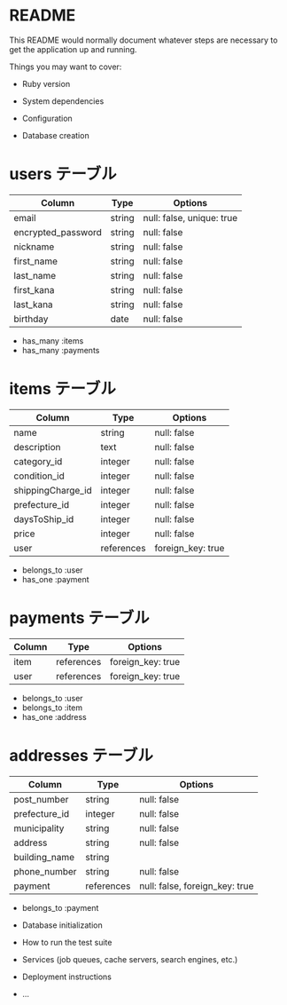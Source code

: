 # README

This README would normally document whatever steps are necessary to get the
application up and running.

Things you may want to cover:

* Ruby version

* System dependencies

* Configuration

* Database creation

# users テーブル
| Column             | Type   | Options                   |
| ------------------ | ------ | ------------------------- |
| email              | string | null: false, unique: true |
| encrypted_password | string | null: false               |
| nickname           | string | null: false               |
| first_name         | string | null: false               |
| last_name          | string | null: false               |
| first_kana         | string | null: false               |
| last_kana          | string | null: false               |
| birthday           | date   | null: false               |

- has_many :items
- has_many :payments


# items テーブル
| Column             | Type            | Options           |
| ------------------ | --------------- | ----------------- |
| name               | string          | null: false       |
| description        | text            | null: false       |
| category_id        | integer         | null: false       |
| condition_id       | integer         | null: false       |
| shippingCharge_id | integer         | null: false       |
| prefecture_id      | integer         | null: false       |
| daysToShip_id    | integer         | null: false       |
| price              | integer         | null: false       |
| user               | references      | foreign_key: true |

- belongs_to :user
- has_one :payment

# payments テーブル
| Column        | Type       | Options           |
| ------------- | ---------- | ----------------- |
| item          | references | foreign_key: true |
| user          | references | foreign_key: true |

- belongs_to :user
- belongs_to :item
- has_one :address

# addresses テーブル
| Column        | Type       | Options                        |
| ------------- | ---------- | ------------------------------ |
| post_number   | string     | null: false                    |
| prefecture_id | integer    | null: false                    |
| municipality  | string     | null: false                    |
| address       | string     | null: false                    |
| building_name | string     |                                |
| phone_number  | string     | null: false                    |
| payment       | references | null: false, foreign_key: true |


- belongs_to :payment


* Database initialization

* How to run the test suite

* Services (job queues, cache servers, search engines, etc.)

* Deployment instructions

* ...
